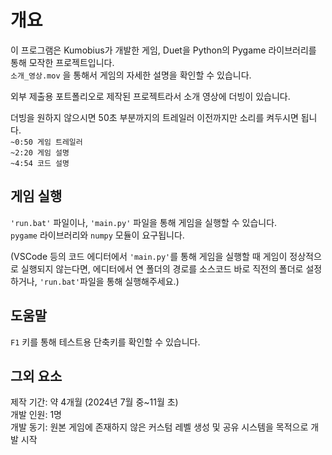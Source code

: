 ﻿# 개요

이 프로그램은 Kumobius가 개발한 게임, Duet을 Python의 Pygame 라이브러리를 통해 모작한 프로젝트입니다.  
`소개_영상.mov`
을 통해서 게임의 자세한 설명을 확인할 수 있습니다.

외부 제출용 포트폴리오로 제작된 프로젝트라서 소개 영상에 더빙이 있습니다.  


더빙을 원하지 않으시면 50초 부분까지의 트레일러 이전까지만 소리를 켜두시면 됩니다.  
`~0:50 게임 트레일러`  
`~2:20 게임 설명`  
`~4:54 코드 설명`  


## 게임 실행

`'run.bat'` 파일이나, `'main.py'` 파일을 통해 게임을 실행할 수 있습니다.  
`pygame` 라이브러리와 `numpy` 모듈이 요구됩니다.  


(VSCode 등의 코드 에디터에서 `'main.py'`를 통해 게임을 실행할 때 게임이 정상적으로 실행되지 않는다면, 에디터에서 연 폴더의 경로를 소스코드 바로 직전의 폴더로 설정하거나, `'run.bat'`파일을 통해 실행해주세요.)


## 도움말
`F1` 키를 통해 테스트용 단축키를 확인할 수 있습니다.


## 그외 요소
제작 기간: 약 4개월 (2024년 7월 중~11월 초)  
개발 인원: 1명  
개발 동기: 원본 게임에 존재하지 않은 커스텀 레벨 생성 및 공유 시스템을 목적으로 개발 시작  
